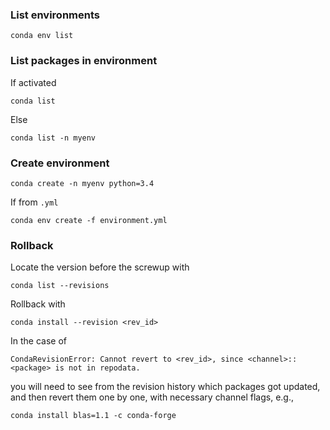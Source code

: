 ### List environments

```
conda env list
```


### List packages in environment

If activated

```
conda list
```

Else

```
conda list -n myenv
```


### Create environment

```
conda create -n myenv python=3.4
```

If from `.yml`

```
conda env create -f environment.yml
```


### Rollback

Locate the version before the screwup with

```
conda list --revisions
```

Rollback with

```
conda install --revision <rev_id>
```

In the case of

```
CondaRevisionError: Cannot revert to <rev_id>, since <channel>::<package> is not in repodata.
```

you will need to see from the revision history which packages got updated, and then revert them one by one, with necessary channel flags, e.g.,

```
conda install blas=1.1 -c conda-forge
```
